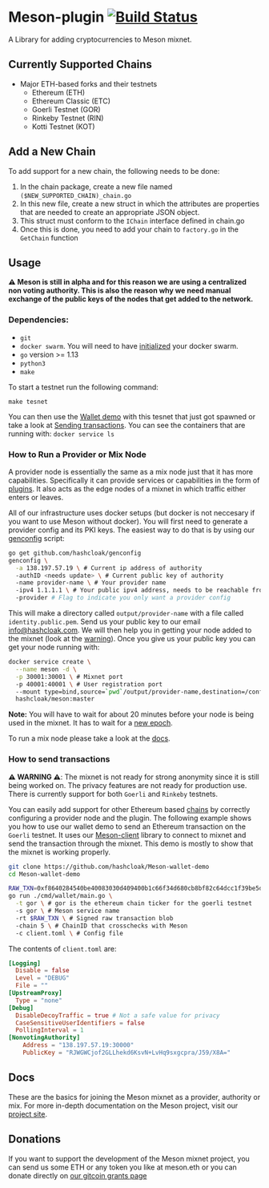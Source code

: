 # Meson-plugin [![Build Status](https://travis-ci.com/hashcloak/Meson-pluging.svg?branch=master)](https://travis-ci.com/hashcloak/Meson-plugin)

A Library for adding cryptocurrencies to Meson mixnet.

## Currently Supported Chains

- Major ETH-based forks and their testnets
  - Ethereum (ETH)
  - Ethereum Classic (ETC)
  - Goerli Testnet (GOR)
  - Rinkeby Testnet (RIN)
  - Kotti Testnet (KOT)

## Add a New Chain

To add support for a new chain, the following needs to be done:
1. In the chain package, create a new file named `($NEW_SUPPORTED_CHAIN)_chain.go`
2. In this new file, create a new struct in which the attributes are properties that are needed to create an appropriate JSON object. 
3. This struct must conform to the `IChain` interface defined in chain.go
4. Once this is done, you need to add your chain to `factory.go` in the `GetChain` function

## Usage

__⚠️ Meson is still in alpha and for this reason we are using a centralized non voting authority. This is also the reason why we need manual exchange of the public keys of the nodes that get added to the network.__

### Dependencies:

- `git`
- `docker swarm`. You will need to have [initialized](https://docs.docker.com/engine/reference/commandline/swarm_init) your docker swarm.
- `go` version >= 1.13
- `python3`
- `make`

To start a testnet run the following command:

```
make tesnet
```

You can then use the [Wallet demo](https://github.com/hashcloak/Meson-wallet-demo) with this tesnet that just got spawned or take a look at [Sending transactions](#how-to-send-transactions). You can see the containers that are running with: `docker service ls`


### How to Run a Provider or Mix Node

A provider node is essentially the same as a mix node just that it has more capabilities. Specifically it can provide services or capabilities in the form of [plugins](https://github.com/katzenpost/docs/blob/master/handbook/mix_server.rst#external-kaetzchen-plugin-configuration). It also acts as the edge nodes of a mixnet in which traffic either enters or leaves.

All of our infrastructure uses docker setups (but docker is not neccesary if you want to use Meson without docker). You will first need to generate a provider config and its PKI keys. The easiest way to do that is by using our [genconfig](https://github.com/hashcloak/genconfig/#genconfig) script:

```bash
go get github.com/hashcloak/genconfig
genconfig \
  -a 138.197.57.19 \ # Current ip address of authority
  -authID <needs update> \ # Current public key of authority
  -name provider-name \ # Your provider name
  -ipv4 1.1.1.1 \ # Your public ipv4 address, needs to be reachable from the authority
  -provider # Flag to indicate you only want a provider config
```

This will make a directory called `output/provider-name` with a file called `identity.public.pem`. Send us your public key to our email [info@hashcloak.com](info@hashcloak.com). We will then help you in getting your node added to the mixnet (look at the [warning](#Usage)). Once you give us your public key you can get your node running with:

```bash
docker service create \
  --name meson -d \
  -p 30001:30001 \ # Mixnet port
  -p 40001:40001 \ # User registration port
  --mount type=bind,source=`pwd`/output/provider-name,destination=/conf \
  hashcloak/meson:master
```

__Note:__ You will have to wait for about 20 minutes before your node is being used in the mixnet. It has to wait for a [new epoch](https://hashcloak.com/Meson/docs/#waiting-for-epoch).

To run a mix node please take a look at the [docs](https://hashcloak.com/Meson/docs/#running-meson).

### How to send transactions

__⚠️ WARNING ⚠️__: The mixnet is not ready for strong anonymity since it is still being worked on. The privacy features are not ready for production use. There is currently support for both `Goerli` and `Rinkeby` testnets.

You can easily add support for other Ethereum based [chains](https://hashcloak.com/Meson/docs/#other-blockchains) by correctly configuring a provider node and the plugin. The following example shows you how to use our wallet demo to send an Ethereum transaction on the `Goerli` testnet. It uses our [Meson-client](https://github.com/hashcloak/Meson-client) library to connect to mixnet and send the transaction through the mixnet. This demo is mostly to show that the mixnet is working properly.

```bash
git clone https://github.com/hashcloak/Meson-wallet-demo
cd Meson-wallet-demo

RAW_TXN=0xf8640284540be40083030d409400b1c66f34d680cb8bf82c64dcc1f39be5d6e77501802ca0c434f4d4b894b7cce2d880c250f7a67e4ef64cf0a921e3e4859219dff7b086fda0375a6195e221be77afda1d7c9e7d91bf39845065e9c56f7b5154e077a1ef8a77
go run ./cmd/wallet/main.go \
  -t gor \ # gor is the ethereum chain ticker for the goerli testnet
  -s gor \ # Meson service name
  -rt $RAW_TXN \ # Signed raw transaction blob
  -chain 5 \ # ChainID that crosschecks with Meson
  -c client.toml \ # Config file
```
The contents of `client.toml` are:

```toml
[Logging]
  Disable = false
  Level = "DEBUG"
  File = ""
[UpstreamProxy]
  Type = "none"
[Debug]
  DisableDecoyTraffic = true # Not a safe value for privacy
  CaseSensitiveUserIdentifiers = false
  PollingInterval = 1
[NonvotingAuthority]
    Address = "138.197.57.19:30000"
    PublicKey = "RJWGWCjof2GLLhekd6KsvN+LvHq9sxgcpra/J59/X8A="
```

## Docs
These are the basics for joining the Meson mixnet as a provider, authority or mix. For more in-depth documentation on the Meson project, visit our [project site](https://hashcloak.com/Meson).

## Donations
If you want to support the development of the Meson mixnet project, you can send us some ETH or any token you like at meson.eth or you can donate directly on [our gitcoin grants page](https://gitcoin.co/grants/290/meson?tab=description)
